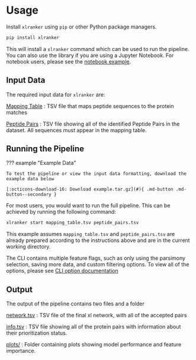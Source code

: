 # Usage

Install `xlranker` using `pip` or other Python package managers.

```bash
pip install xlranker
```

This will install a `xlranker` command which can be used to run the pipeline. You can also use the library if you are using a Jupyter Notebook. For notebook users, please see the [notebook example]().

## Input Data

The required input data for `xlranker` are:

[Mapping Table](input_data/mapping_table.md)
:   TSV file that maps peptide sequences to the protein matches

[Peptide Pairs](input_data/peptide_pairs.md)
:   TSV file showing all of the identified Peptide Pairs in the dataset. All sequences must appear in the mapping table.

## Running the Pipeline

??? example "Example Data"

    To test the pipeline or view the input data formatting, download the example data below
    
    [:octicons-download-16: Download example.tar.gz](#){ .md-button .md-button--secondary }


For most users, you would want to run the full pipeline. This can be achieved by running the following command:

```bash
xlranker start mapping_table.tsv peptide_pairs.tsv
```

This example assumes `mapping_table.tsv` and `peptide_pairs.tsv` are already prepared according to the instructions above and are in the current working directory.

The CLI contains multiple feature flags, such as only using the parsimony selection, saving more data, and custom filtering options. To view all of the options, please see [CLI option documentation](./CLI_options/index.md)

## Output

The output of the pipeline contains two files and a folder

[network.tsv](#)
:   TSV file of the final xl network, with all of the accepted pairs

[info.tsv](#)
:   TSV file showing all of the protein pairs with information about their prioritization status.

[plots/](#)
:   Folder containing plots showing model performance and feature importance.